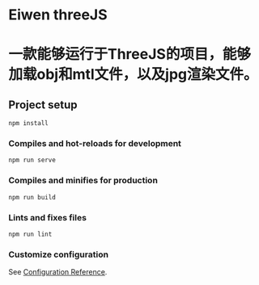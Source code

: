 # Eiwen threeJS
# 一款能够运行于ThreeJS的项目，能够加载obj和mtl文件，以及jpg渲染文件。
## Project setup
```
npm install
```

### Compiles and hot-reloads for development
```
npm run serve
```

### Compiles and minifies for production
```
npm run build
```

### Lints and fixes files
```
npm run lint
```

### Customize configuration
See [Configuration Reference](https://cli.vuejs.org/config/).
